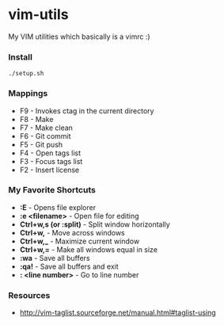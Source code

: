 # vim-utils
My VIM utilities which basically is a vimrc :)

### Install 

    ./setup.sh

### Mappings
*   F9  - Invokes ctag in the current directory
*   F8  - Make
*   F7  - Make clean
*   F6  - Git commit
*   F5  - Git push
*   F4  - Open tags list
*   F3  - Focus tags list
*   F2  - Insert license

### My Favorite Shortcuts
*   **:E**                          - Opens file explorer
*   **:e \<filename\>**             - Open file for editing
*   **Ctrl+w,s (or :split)**        - Split window horizontally
*   **Ctrl+w,<arrows>**             - Move across windows
*   **Ctrl+w,\_**                    - Maximize current window
*   **Ctrl+w,=**                    - Make all windows equal in size
*   **:wa**                         - Save all buffers
*   **:qa!**                        - Save all buffers and exit
*   **: \<line number\>**           - Go to line number

### Resources
*   http://vim-taglist.sourceforge.net/manual.html#taglist-using
